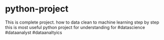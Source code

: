 # python-project
This is complete project. how to data clean to machine learning step by step this is most useful python project for understanding for #datascience #dataanalyst #dataanaltyics
